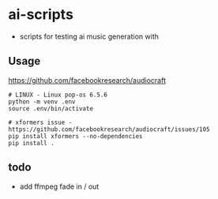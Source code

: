 # ai-scripts

- scripts for testing ai music generation with

## Usage

https://github.com/facebookresearch/audiocraft

```
# LINUX - Linux pop-os 6.5.6
python -m venv .env
source .env/bin/activate

# xformers issue - https://github.com/facebookresearch/audiocraft/issues/105
pip install xformers --no-dependencies
pip install .

```

## todo

- add ffmpeg fade in / out

